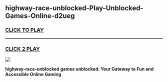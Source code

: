 
## highway-race-unblocked-Play-Unblocked-Games-Online-d2ueg
<h3>
<a href="https://premium76.site?title=highway-race-unblocked&ref=25A">CLICK TO PLAY</a></h3>
<hr>

<h3>
<a href="https://premium76.site?title=highway-race-unblocked&ref=25A">CLICK 2 PLAY</a>
  
</h3>

<a href="https://premium76.site?title=highway-race-unblocked&ref=25A"><img src="https://clearcache.store/games.png"></a>


**highway-race-unblocked games unblocked: Your Gateway to Fun and Accessible Online Gaming**
